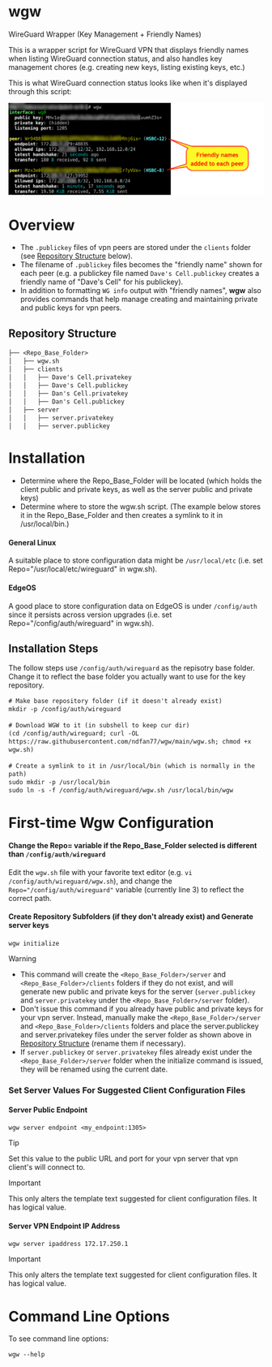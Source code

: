 # wgw
WireGuard Wrapper (Key Management + Friendly Names)

This is a wrapper script for WireGuard VPN that displays friendly names when listing WireGuard connection status, and also handles key management chores (e.g. creating new keys, listing existing keys, etc.)  

This is what WireGuard connection status looks like when it's displayed through this script:

![alt text](WGW-ExampleScreen.png)

# Overview
- The `.publickey` files of vpn peers are stored under the `clients` folder (see [Repository Structure](README.md#repository-structure) below).
- The filename of `.publickey` files becomes the "friendly name" shown for each peer (e.g. a publickey file named `Dave's Cell.publickey` creates a friendly name of "Dave's Cell" for his publickey).  
- In addition to formatting `WG info` output with "friendly names", **wgw** also provides commands that help manage creating and maintaining private and public keys for vpn peers.
<!-- determines the "friendly name" of peer connections by finding the public key for the peer in a folder that contains the public key files, and then adds the friendly name (the file name of the public key file) into the output of the "WG show" command.     (respository) of public key files maintaining a repository uses the name of the publickey file builds an associative array of "friendly names" to public keys (for VPN peers) by using the name of the file holding the publickey <peer>.publickey files in the clients folder of the base repository.-->
## Repository Structure
```
├── <Repo_Base_Folder>
│   ├── wgw.sh
│   ├── clients
│   │   ├── Dave's Cell.privatekey
│   │   ├── Dave's Cell.publickey
│   │   ├── Dan's Cell.privatekey
│   │   ├── Dan's Cell.publickey
│   ├── server
│   │   ├── server.privatekey
│   │   ├── server.publickey
```

# Installation
- Determine where the Repo_Base_Folder will be located (which holds the client public and private keys, as well as the server public and private keys)
- Determine where to store the wgw.sh script.  (The example below stores it in the Repo_Base_Folder and then creates a symlink to it in /usr/local/bin.)
#### General Linux
A suitable place to store configuration data might be `/usr/local/etc` (i.e. set Repo="/usr/local/etc/wireguard" in wgw.sh).
#### EdgeOS
A good place to store configuration data on EdgeOS is under `/config/auth` since it persists across version upgrades (i.e. set Repo="/config/auth/wireguard" in wgw.sh).
## Installation Steps
The follow steps use `/config/auth/wireguard` as the repisotry base folder.  Change it to reflect the base folder you actually want to use for the key repository.
```shell
# Make base repository folder (if it doesn't already exist)
mkdir -p /config/auth/wireguard

# Download WGW to it (in subshell to keep cur dir)
(cd /config/auth/wireguard; curl -OL https://raw.githubusercontent.com/ndfan77/wgw/main/wgw.sh; chmod +x wgw.sh)

# Create a symlink to it in /usr/local/bin (which is normally in the path)
sudo mkdir -p /usr/local/bin
sudo ln -s -f /config/auth/wireguard/wgw.sh /usr/local/bin/wgw
```
# First-time Wgw Configuration
#### Change the Repo= variable if the Repo_Base_Folder selected is different than `/config/auth/wireguard`
Edit the `wgw.sh` file with your favorite text editor (e.g. `vi /config/auth/wireguard/wgw.sh`), and change the `Repo="/config/auth/wireguard"` variable (currently line 3) to reflect the correct path.

#### Create Repository Subfolders (if they don't already exist) and Generate server keys
```
wgw initialize
```
> [!WARNING]
> - This command will create the `<Repo_Base_Folder>/server` and `<Repo_Base_Folder>/clients` folders if they do not exist, and will generate new public and private keys for the server (`server.publickey` and `server.privatekey` under the `<Repo_Base_Folder>/server` folder).
> - Don't issue this command if you already have public and private keys for your vpn server.  Instead, manually make the `<Repo_Base_Folder>/server` and `<Repo_Base_Folder>/clients` folders and place the server.publickey and server.privatekey files under the server folder as shown above in [Repository Structure](README.md#repository-structure) (rename them if necessary). 
> - If `server.publickey` or `server.privatekey` files already exist under the `<Repo_Base_Folder>/server` folder when the initialize command is issued, they will be renamed using the current date. 
### Set Server Values For Suggested Client Configuration Files
#### Server Public Endpoint
```
wgw server endpoint <my_endpoint:1305>
```
> [!TIP]
> Set this value to the public URL and port for your vpn server that vpn client's will connect to. 

> [!IMPORTANT]
> This only alters the template text suggested for client configuration files.  It has logical value.
#### Server VPN Endpoint IP Address
```
wgw server ipaddress 172.17.250.1
```
> [!IMPORTANT]
> This only alters the template text suggested for client configuration files.  It has logical value.


# Command Line Options
To see command line options:
```
wgw --help
```
